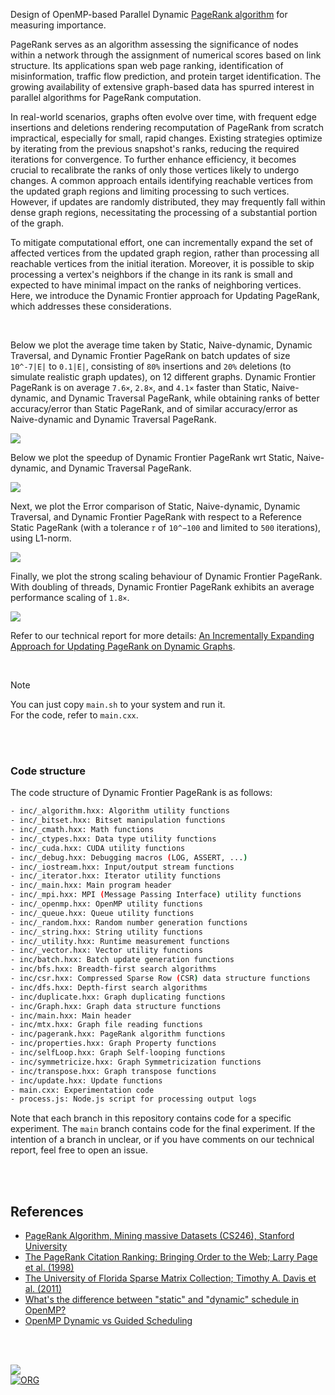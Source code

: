 Design of OpenMP-based Parallel Dynamic [PageRank algorithm] for measuring importance.

PageRank serves as an algorithm assessing the significance of nodes within a network through the assignment of numerical scores based on link structure. Its applications span web page ranking, identification of misinformation, traffic flow prediction, and protein target identification. The growing availability of extensive graph-based data has spurred interest in parallel algorithms for PageRank computation.

In real-world scenarios, graphs often evolve over time, with frequent edge insertions and deletions rendering recomputation of PageRank from scratch impractical, especially for small, rapid changes. Existing strategies optimize by iterating from the previous snapshot's ranks, reducing the required iterations for convergence. To further enhance efficiency, it becomes crucial to recalibrate the ranks of only those vertices likely to undergo changes. A common approach entails identifying reachable vertices from the updated graph regions and limiting processing to such vertices. However, if updates are randomly distributed, they may frequently fall within dense graph regions, necessitating the processing of a substantial portion of the graph.

To mitigate computational effort, one can incrementally expand the set of affected vertices from the updated graph region, rather than processing all reachable vertices from the initial iteration. Moreover, it is possible to skip processing a vertex's neighbors if the change in its rank is small and expected to have minimal impact on the ranks of neighboring vertices. Here, we introduce the Dynamic Frontier approach for Updating PageRank, which addresses these considerations.

<br>


Below we plot the average time taken by Static, Naive-dynamic, Dynamic Traversal, and Dynamic Frontier PageRank on batch updates of size `10^-7|E|` to `0.1|E|`, consisting of `80%` insertions and `20%` deletions (to simulate realistic graph updates), on 12 different graphs. Dynamic Frontier PageRank is on average `7.6×`, `2.8×`, and `4.1×` faster than Static, Naive-dynamic, and Dynamic Traversal PageRank, while obtaining ranks of better accuracy/error than Static PageRank, and of similar accuracy/error as Naive-dynamic and Dynamic Traversal PageRank.

[![](https://i.imgur.com/JO30mPv.png)][sheets-o1]

Below we plot the speedup of Dynamic Frontier PageRank wrt Static, Naive-dynamic, and Dynamic Traversal PageRank.

[![](https://i.imgur.com/DvnTMi0.png)][sheets-o1]

Next, we plot the Error comparison of Static, Naive-dynamic, Dynamic Traversal, and Dynamic Frontier PageRank with respect to a Reference Static PageRank (with a tolerance `𝜏` of `10^−100` and limited to `500` iterations), using L1-norm.

[![](https://i.imgur.com/PjNa3TD.png)][sheets-o1]

Finally, we plot the strong scaling behaviour of Dynamic Frontier PageRank. With doubling of threads, Dynamic Frontier PageRank exhibits an average performance scaling of `1.8×`.

[![](https://i.imgur.com/HIoANIs.png)][sheets-o2]

Refer to our technical report for more details:
[An Incrementally Expanding Approach for Updating PageRank on Dynamic Graphs][report].

<br>

> [!NOTE]
> You can just copy `main.sh` to your system and run it. \
> For the code, refer to `main.cxx`.

[PageRank algorithm]: https://www.cis.upenn.edu/~mkearns/teaching/NetworkedLife/pagerank.pdf
[Prof. Dip Sankar Banerjee]: https://sites.google.com/site/dipsankarban/
[Prof. Kishore Kothapalli]: https://faculty.iiit.ac.in/~kkishore/
[Prof. Sathya Peri]: https://people.iith.ac.in/sathya_p/
[SuiteSparse Matrix Collection]: https://sparse.tamu.edu
[sheets-o1]: https://docs.google.com/spreadsheets/d/1gAPAmS6mLoZ2VqhUp0Y60BSZW-IR-SxaDLnsfRJqwig/edit?usp=sharing
[sheets-o2]: https://docs.google.com/spreadsheets/d/1S1Iciq3z3rKoBb4gY_oyOw8RMB0-2Z7vD3-jKus4bx8/edit?usp=sharing
[report]: https://arxiv.org/abs/2401.03256

<br>
<br>


### Code structure

The code structure of Dynamic Frontier PageRank is as follows:

```bash
- inc/_algorithm.hxx: Algorithm utility functions
- inc/_bitset.hxx: Bitset manipulation functions
- inc/_cmath.hxx: Math functions
- inc/_ctypes.hxx: Data type utility functions
- inc/_cuda.hxx: CUDA utility functions
- inc/_debug.hxx: Debugging macros (LOG, ASSERT, ...)
- inc/_iostream.hxx: Input/output stream functions
- inc/_iterator.hxx: Iterator utility functions
- inc/_main.hxx: Main program header
- inc/_mpi.hxx: MPI (Message Passing Interface) utility functions
- inc/_openmp.hxx: OpenMP utility functions
- inc/_queue.hxx: Queue utility functions
- inc/_random.hxx: Random number generation functions
- inc/_string.hxx: String utility functions
- inc/_utility.hxx: Runtime measurement functions
- inc/_vector.hxx: Vector utility functions
- inc/batch.hxx: Batch update generation functions
- inc/bfs.hxx: Breadth-first search algorithms
- inc/csr.hxx: Compressed Sparse Row (CSR) data structure functions
- inc/dfs.hxx: Depth-first search algorithms
- inc/duplicate.hxx: Graph duplicating functions
- inc/Graph.hxx: Graph data structure functions
- inc/main.hxx: Main header
- inc/mtx.hxx: Graph file reading functions
- inc/pagerank.hxx: PageRank algorithm functions
- inc/properties.hxx: Graph Property functions
- inc/selfLoop.hxx: Graph Self-looping functions
- inc/symmetricize.hxx: Graph Symmetricization functions
- inc/transpose.hxx: Graph transpose functions
- inc/update.hxx: Update functions
- main.cxx: Experimentation code
- process.js: Node.js script for processing output logs
```

Note that each branch in this repository contains code for a specific experiment. The `main` branch contains code for the final experiment. If the intention of a branch in unclear, or if you have comments on our technical report, feel free to open an issue.

<br>
<br>


## References

- [PageRank Algorithm, Mining massive Datasets (CS246), Stanford University](https://www.youtube.com/watch?v=ke9g8hB0MEo)
- [The PageRank Citation Ranking: Bringing Order to the Web; Larry Page et al. (1998)](https://citeseerx.ist.psu.edu/viewdoc/summary?doi=10.1.1.38.5427)
- [The University of Florida Sparse Matrix Collection; Timothy A. Davis et al. (2011)](https://doi.org/10.1145/2049662.2049663)
- [What's the difference between "static" and "dynamic" schedule in OpenMP?](https://stackoverflow.com/a/10852852/1413259)
- [OpenMP Dynamic vs Guided Scheduling](https://stackoverflow.com/a/43047074/1413259)

<br>
<br>


[![](https://i.imgur.com/HIT03Bu.jpg)](https://www.youtube.com/watch?v=yqO7wVBTuLw&pp)<br>
[![ORG](https://img.shields.io/badge/org-puzzlef-green?logo=Org)](https://puzzlef.github.io)
